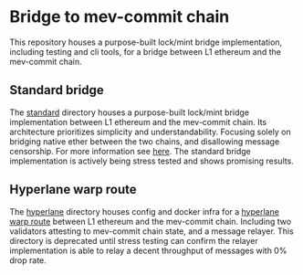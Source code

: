 # Bridge to mev-commit chain

This repository houses a purpose-built lock/mint bridge implementation, including testing and cli tools, for a bridge between L1 ethereum and the mev-commit chain.

## Standard bridge

The [standard](./standard) directory houses a purpose-built lock/mint bridge implementation between L1 ethereum and the mev-commit chain. Its architecture prioritizes simplicity and understandability. Focusing solely on bridging native ether between the two chains, and disallowing message censorship. For more information see [here](./standard/README.md). The standard bridge implementation is actively being stress tested and shows promising results. 

## Hyperlane warp route

The [hyperlane](./hyperlane) directory houses config and docker infra for a [hyperlane warp route](https://docs.hyperlane.xyz/docs/protocol/warp-routes) between L1 ethereum and the mev-commit chain. Including two validators attesting to mev-commit chain state, and a message relayer. This directory is deprecated until stress testing can confirm the relayer implementation is able to relay a decent throughput of messages with 0% drop rate. 

